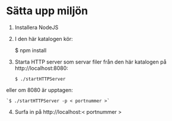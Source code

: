Sätta upp miljön
================
1. Installera NodeJS
2. I den här katalogen kör:

    $ npm install

3. Starta HTTP server som servar filer från den här katalogen på http://localhost:8080:

    `$ ./startHTTPServer`

  eller om 8080 är upptagen:

    `$ ./startHTTPServer -p < portnummer >`

4. Surfa in på http://localhost:< portnummer >
